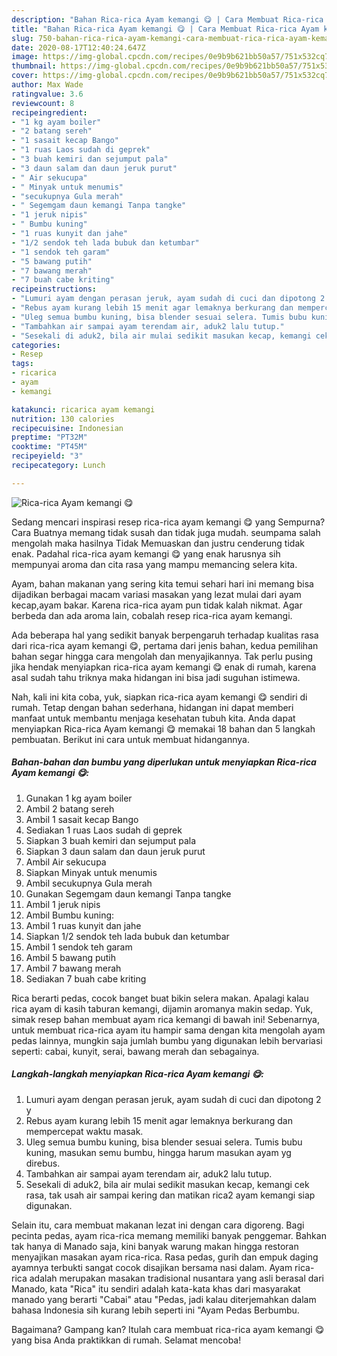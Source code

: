 ```yaml
---
description: "Bahan Rica-rica Ayam kemangi 😋 | Cara Membuat Rica-rica Ayam kemangi 😋 Yang Lezat"
title: "Bahan Rica-rica Ayam kemangi 😋 | Cara Membuat Rica-rica Ayam kemangi 😋 Yang Lezat"
slug: 750-bahan-rica-rica-ayam-kemangi-cara-membuat-rica-rica-ayam-kemangi-yang-lezat
date: 2020-08-17T12:40:24.647Z
image: https://img-global.cpcdn.com/recipes/0e9b9b621bb50a57/751x532cq70/rica-rica-ayam-kemangi-😋-foto-resep-utama.jpg
thumbnail: https://img-global.cpcdn.com/recipes/0e9b9b621bb50a57/751x532cq70/rica-rica-ayam-kemangi-😋-foto-resep-utama.jpg
cover: https://img-global.cpcdn.com/recipes/0e9b9b621bb50a57/751x532cq70/rica-rica-ayam-kemangi-😋-foto-resep-utama.jpg
author: Max Wade
ratingvalue: 3.6
reviewcount: 8
recipeingredient:
- "1 kg ayam boiler"
- "2 batang sereh"
- "1 sasait kecap Bango"
- "1 ruas Laos sudah di geprek"
- "3 buah kemiri dan sejumput pala"
- "3 daun salam dan daun jeruk purut"
- " Air sekucupa"
- " Minyak untuk menumis"
- "secukupnya Gula merah"
- " Segemgam daun kemangi Tanpa tangke"
- "1 jeruk nipis"
- " Bumbu kuning"
- "1 ruas kunyit dan jahe"
- "1/2 sendok teh lada bubuk dan ketumbar"
- "1 sendok teh garam"
- "5 bawang putih"
- "7 bawang merah"
- "7 buah cabe kriting"
recipeinstructions:
- "Lumuri ayam dengan perasan jeruk, ayam sudah di cuci dan dipotong 2 y"
- "Rebus ayam kurang lebih 15 menit agar lemaknya berkurang dan mempercepat waktu masak."
- "Uleg semua bumbu kuning, bisa blender sesuai selera. Tumis bubu kuning, masukan semu bumbu, hingga harum masukan ayam yg direbus."
- "Tambahkan air sampai ayam terendam air, aduk2 lalu tutup."
- "Sesekali di aduk2, bila air mulai sedikit masukan kecap, kemangi cek rasa, tak usah air sampai kering dan matikan rica2 ayam kemangi siap digunakan."
categories:
- Resep
tags:
- ricarica
- ayam
- kemangi

katakunci: ricarica ayam kemangi 
nutrition: 130 calories
recipecuisine: Indonesian
preptime: "PT32M"
cooktime: "PT45M"
recipeyield: "3"
recipecategory: Lunch

---
```



![Rica-rica Ayam kemangi 😋](https://img-global.cpcdn.com/recipes/0e9b9b621bb50a57/751x532cq70/rica-rica-ayam-kemangi-😋-foto-resep-utama.jpg)

Sedang mencari inspirasi resep rica-rica ayam kemangi 😋 yang Sempurna? Cara Buatnya memang tidak susah dan tidak juga mudah. seumpama salah mengolah maka hasilnya Tidak Memuaskan dan justru cenderung tidak enak. Padahal rica-rica ayam kemangi 😋 yang enak harusnya sih mempunyai aroma dan cita rasa yang mampu memancing selera kita.

Ayam, bahan makanan yang sering kita temui sehari hari ini memang bisa dijadikan berbagai macam variasi masakan yang lezat mulai dari ayam kecap,ayam bakar. Karena rica-rica ayam pun tidak kalah nikmat. Agar berbeda dan ada aroma lain, cobalah resep rica-rica ayam kemangi.

Ada beberapa hal yang sedikit banyak berpengaruh terhadap kualitas rasa dari rica-rica ayam kemangi 😋, pertama dari jenis bahan, kedua pemilihan bahan segar hingga cara mengolah dan menyajikannya. Tak perlu pusing jika hendak menyiapkan rica-rica ayam kemangi 😋 enak di rumah, karena asal sudah tahu triknya maka hidangan ini bisa jadi suguhan istimewa.


Nah, kali ini kita coba, yuk, siapkan rica-rica ayam kemangi 😋 sendiri di rumah. Tetap dengan bahan sederhana, hidangan ini dapat memberi manfaat untuk membantu menjaga kesehatan tubuh kita. Anda dapat menyiapkan Rica-rica Ayam kemangi 😋 memakai 18 bahan dan 5 langkah pembuatan. Berikut ini cara untuk membuat hidangannya.

<!--inarticleads1-->

##### Bahan-bahan dan bumbu yang diperlukan untuk menyiapkan Rica-rica Ayam kemangi 😋:

1. Gunakan 1 kg ayam boiler
1. Ambil 2 batang sereh
1. Ambil 1 sasait kecap Bango
1. Sediakan 1 ruas Laos sudah di geprek
1. Siapkan 3 buah kemiri dan sejumput pala
1. Siapkan 3 daun salam dan daun jeruk purut
1. Ambil  Air sekucupa
1. Siapkan  Minyak untuk menumis
1. Ambil secukupnya Gula merah
1. Gunakan  Segemgam daun kemangi Tanpa tangke
1. Ambil 1 jeruk nipis
1. Ambil  Bumbu kuning:
1. Ambil 1 ruas kunyit dan jahe
1. Siapkan 1/2 sendok teh lada bubuk dan ketumbar
1. Ambil 1 sendok teh garam
1. Ambil 5 bawang putih
1. Ambil 7 bawang merah
1. Sediakan 7 buah cabe kriting


Rica berarti pedas, cocok banget buat bikin selera makan. Apalagi kalau rica ayam di kasih taburan kemangi, dijamin aromanya makin sedap. Yuk, simak resep bahan membuat ayam rica kemangi di bawah ini! Sebenarnya, untuk membuat rica-rica ayam itu hampir sama dengan kita mengolah ayam pedas lainnya, mungkin saja jumlah bumbu yang digunakan lebih bervariasi seperti: cabai, kunyit, serai, bawang merah dan sebagainya. 

<!--inarticleads2-->

##### Langkah-langkah menyiapkan Rica-rica Ayam kemangi 😋:

1. Lumuri ayam dengan perasan jeruk, ayam sudah di cuci dan dipotong 2 y
1. Rebus ayam kurang lebih 15 menit agar lemaknya berkurang dan mempercepat waktu masak.
1. Uleg semua bumbu kuning, bisa blender sesuai selera. Tumis bubu kuning, masukan semu bumbu, hingga harum masukan ayam yg direbus.
1. Tambahkan air sampai ayam terendam air, aduk2 lalu tutup.
1. Sesekali di aduk2, bila air mulai sedikit masukan kecap, kemangi cek rasa, tak usah air sampai kering dan matikan rica2 ayam kemangi siap digunakan.


Selain itu, cara membuat makanan lezat ini dengan cara digoreng. Bagi pecinta pedas, ayam rica-rica memang memiliki banyak penggemar. Bahkan tak hanya di Manado saja, kini banyak warung makan hingga restoran menyajikan masakan ayam rica-rica. Rasa pedas, gurih dan empuk daging ayamnya terbukti sangat cocok disajikan bersama nasi dalam. Ayam rica-rica adalah merupakan masakan tradisional nusantara yang asli berasal dari Manado, kata &#34;Rica&#34; itu sendiri adalah kata-kata khas dari masyarakat manado yang berarti &#34;Cabai&#34; atau &#34;Pedas, jadi kalau diterjemahkan dalam bahasa Indonesia sih kurang lebih seperti ini &#34;Ayam Pedas Berbumbu. 

Bagaimana? Gampang kan? Itulah cara membuat rica-rica ayam kemangi 😋 yang bisa Anda praktikkan di rumah. Selamat mencoba!
